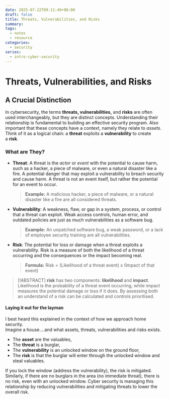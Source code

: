 ```yaml
---
date: 2025-07-22T09:11:49+08:00
draft: false
title: Threats, Vulnerabilities, and Risks
summary:
tags:
  - notes
  - resource
categories:
  - security
series:
  - intro-cyber-security
---
```


# Threats, Vulnerabilities, and Risks
## A Crucial Distinction

In cybersecurity, the terms **threats, vulnerabilities,** and **risks** are often used interchangeably, but they are distinct concepts. Understanding their relationship is fundamental to building an effective security program.  Also important that these concepts have a context, namely they relate to *assets*.  Think of it as a logical chain: a **threat** exploits a **vulnerability** to create a **risk**.

### What are They?

- **Threat**: A threat is the *actor* or *event* with the potential to cause harm, such as a hacker, a piece of malware, or even a natural disaster like a fire.  A potential danger that may exploit a vulnerability to breach security and cause harm. A threat is not an event itself, but rather the potential for an event to occur.
    
    > **Example:** A malicious hacker, a piece of malware, or a natural disaster like a fire are all considered threats.
    
- **Vulnerability**: A weakness, flaw, or gap in a system, process, or control that a threat can exploit.  Weak access controls, human error, and outdated policies are just as much vulnerabilities as a software bug.
    
    > **Example:** An unpatched software bug, a weak password, or a lack of employee security training are all vulnerabilities.
    
- **Risk**: The potential for loss or damage when a threat exploits a vulnerability. Risk is a measure of both the likelihood of a threat occurring and the consequences or the impact becoming real.
    
    > **Formula:** Risk = (Likelihood of a threat event) x (Impact of that event)
    

> [!ABSTRACT]
> **risk** has two components: **likelihood** and **impact**.  Likelihood is the probability of a threat event occurring, while impact measures the potential damage or loss if it does.  By assessing both an understand of a risk can be calculated and controls prioritised.

#### Laying it out for the layman

I best heard this explained in the context of how we approach home security.  
Imagine a house....and what assets, threats, vulnerabilities and risks exists.

- The **asset** are the valuables,
- The **threat** is a burglar,
- The **vulnerability** is an unlocked window on the ground floor,
- The **risk** is that the burglar will enter through the unlocked window and steal valuables.

If you lock the window (address the vulnerability), the risk is mitigated.  Similarly, if there are no burglars in the area (no immediate threat), there is no risk, even with an unlocked window.  Cyber security is managing this relationship by reducing vulnerabilities and mitigating threats to lower the overall risk.